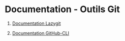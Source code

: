 # Documentation - Outils Git

1. [Documentation Lazygit](doc/Lazygit.md)

2. [Documentation GitHub-CLI](doc/githubCLI.md)

